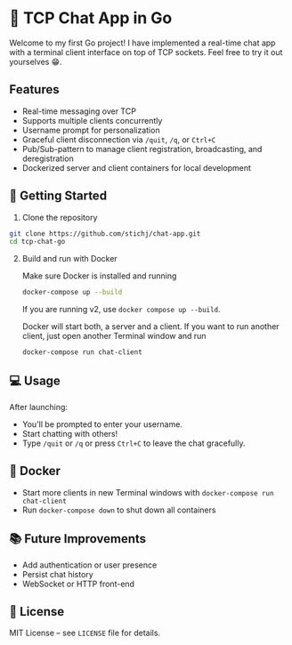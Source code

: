 # 💬 TCP Chat App in Go
Welcome to my first Go project! I have implemented a real-time chat app with a terminal client interface on top of TCP sockets. Feel free to try it out yourselves 😁. 

## Features 
- Real-time messaging over TCP
- Supports multiple clients concurrently
- Username prompt for personalization
- Graceful client disconnection via `/quit`, `/q`, or `Ctrl+C`
- Pub/Sub-pattern to manage client registration, broadcasting, and deregistration
- Dockerized server and client containers for local development

## 🚀 Getting Started 

1. Clone the repository 
```bash
git clone https://github.com/stichj/chat-app.git
cd tcp-chat-go
```
2. Build and run with Docker
    
    Make sure Docker is installed and running

    ```bash
    docker-compose up --build
    ````
    If you are running v2, use ```docker compose up --build```.

    Docker will start both, a server and a client. If you want to run another client, just open another Terminal window and run
    ```bash
    docker-compose run chat-client
    ```
    
## 💻 Usage

After launching:
- You'll be prompted to enter your username.
- Start chatting with others!
- Type `/quit` or `/q` or press `Ctrl+C` to leave the chat gracefully.

## 🐳 Docker
- Start more clients in new Terminal windows with `docker-compose run chat-client`
- Run `docker-compose down` to shut down all containers

## 📚 Future Improvements

- Add authentication or user presence
- Persist chat history
- WebSocket or HTTP front-end

## 📄 License

MIT License – see `LICENSE` file for details.